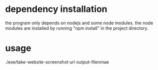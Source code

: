 # dependency installation
the program only depends on nodejs and some node modules.
the node modules are installed by running "npm install" in the project directory.

# usage
./exe/take-website-screenshot url output-filenmae